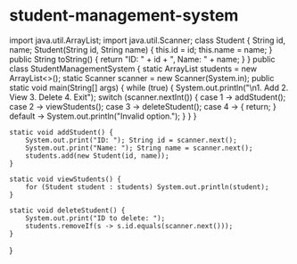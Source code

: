 # student-management-system
import java.util.ArrayList;
import java.util.Scanner;
class Student {
    String id, name;
    Student(String id, String name) { this.id = id; this.name = name; }
    public String toString() { return "ID: " + id + ", Name: " + name; }
}
public class StudentManagementSystem {
    static ArrayList<Student> students = new ArrayList<>();
    static Scanner scanner = new Scanner(System.in);
    public static void main(String[] args) {
        while (true) {
            System.out.println("\n1. Add 2. View 3. Delete 4. Exit");
            switch (scanner.nextInt()) {
                case 1 -> addStudent();
                case 2 -> viewStudents();
                case 3 -> deleteStudent();
                case 4 -> { return; }
                default -> System.out.println("Invalid option.");
            }
        }
    }

    static void addStudent() {
        System.out.print("ID: "); String id = scanner.next();
        System.out.print("Name: "); String name = scanner.next();
        students.add(new Student(id, name));
    }

    static void viewStudents() {
        for (Student student : students) System.out.println(student);
    }

    static void deleteStudent() {
        System.out.print("ID to delete: ");
        students.removeIf(s -> s.id.equals(scanner.next()));
    }
}
